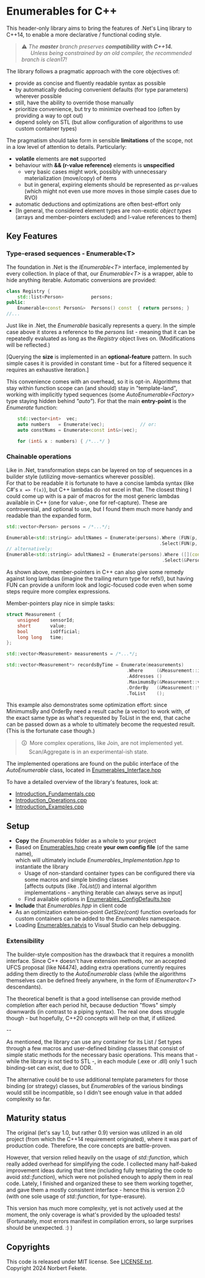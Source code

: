 # Enumerables for C++

This header-only library aims to bring the features of .Net's Linq library to C++14,
to enable a more declarative / functional coding style.

> &#9888; *The **master** branch preserves **compatibility with C++14.**<br/>
> &emsp;&ensp;&thinsp;Unless being constrained by an old compiler, the recommended branch is clean17!*


The library follows a pragmatic approach with the core objectives of:
 * provide as concise and fluently readable syntax as possible
 * by automatically deducing convenient defaults (for type parameters) wherever possible
 * still, have the ability to override those manually
 * prioritize convenience, but try to minimize overhead too (often by providing a way to opt out)
 * depend solely on STL (but allow configuration of algorithms to use custom container types)

The pragmatism should take form in sensible **limitations** of the scope, not in a low level of attention to details.
Particularly:
 * **volatile** elements are **not** supported
 * behaviour with **&& (r-value reference)** elements is **unspecified**
	* very basic cases might work, possibly with unnecessary materialization (move/copy) of items
	* but in general, expiring elements should be represented as pr-values<br/>(which might not even use more moves in those simple cases due to RVO)
 * automatic deductions and optimizations are often best-effort only
 * [In general, the considered element types are non-exotic *object types* (arrays and member-pointers excluded) and l-value references to them]



## Key Features

### Type-erased sequences - Enumerable\<T\>

The foundation in .Net is the *IEnumerable\<T\>* interface, implemented by every collection. In place of that,
our *Enumerable\<T\>* is a wrapper, able to hide anything iterable. Automatic conversions are provided:

```cpp
class Registry {
	std::list<Person>          persons;
public:
	Enumerable<const Person&>  Persons() const  { return persons; }
//...
```

Just like in .Net, the *Enumerable* basically represents a query. In the simple case above it stores a reference
to the *persons* list - meaning that it can be repeatedly evaluated as long as the *Registry* object lives on.
(Modifications will be reflected.)

[Querying the **size** is implemented in an **optional-feature** pattern. In such simple cases it is provided in
constant time - but for a filtered sequence it requires an exhaustive iteration.]

This convenience comes with an overhead, so it is opt-in. Algorithms that stay within function scope can (and should)
stay in "template-land", working with implicitly typed sequences (some *AutoEnumerable\<Factory\>* type staying hidden behind *"auto"*).
For that the main **entry-point** is the *Enumerate* function:
```cpp
	std::vector<int>  vec;
	auto numbers   = Enumerate(vec);             // or:
	auto constNums = Enumerate<const int&>(vec);

	for (int& x : numbers) { /*...*/ }
```


### Chainable operations

Like in .Net, transformation steps can be layered on top of sequences in a builder style (utilizing move-semantics wherever possible).<br/>
For that to be readable it is fortunate to have a concise lambda syntax (like C#'s `x => f(x)`), but C++ lambdas do not excel in that.
The closest thing I could come up with is a pair of macros for the most generic lambdas available in C++ (one for value-, one for ref-capture).
These are controversial, and optional to use, but I found them much more handy and readable than the expanded form.
```cpp
std::vector<Person> persons = /*...*/;

Enumerable<std::string&> adultNames = Enumerate(persons).Where (FUN(p,  p.GetAge() >= 18))
                                                        .Select(FUN(p,  p.GetName()));
// alternatively:
Enumerable<std::string&> adultNames2 = Enumerate(persons).Where ([](const Person& p) { return p.GetAge() >= 18; })
                                                         .Select(&Person::GetName);
```

As shown above, member-pointers in C++ can also give some remedy against long lambdas (imagine the trailing return type for refs!), but
having FUN can provide a uniform look and logic-focused code even when some steps require more complex expressions.

Member-pointers play nice in simple tasks:
```cpp
struct Measurement {
	unsigned    sensorId;
	short       value;
	bool        isOfficial;
	long long   time;
};

std::vector<Measurement> measurements = /*...*/;

std::vector<Measurement*> recordsByTime = Enumerate(measurements)
                                            .Where     (&Measurement::isOfficial)
                                            .Addresses ()
                                            .MaximumsBy(&Measurement::value)
                                            .OrderBy   (&Measurement::time)
                                            .ToList    ();
```
This example also demonstrates some optimization effort: since MinimumsBy and OrderBy need a result cache (a vector) to work with,
of the exact same type as what's requested by ToList in the end, that cache can be passed down as a whole to ultimately become the
requested result. (This is the fortunate case though.)
 
> &#128712;&ensp;More complex operations, like Join, are not implemented yet.<br/>
> &emsp;&thinsp;&thinsp;Scan/Aggregate is in an experimental-ish state.

The implemented operations are found on the public interface of the *AutoEnumerable* class, located in [Enumerables_Interface.hpp](/Enumerables/Enumerables_Interface.hpp)

To have a detailed overview of the library's features, look at:
 * [Introduction_Fundamentals.cpp](/Tests/Introduction_Fundamentals.cpp)
 * [Introduction_Operations.cpp](/Tests/Introduction_Operations.cpp)
 * [Introduction_Examples.cpp](/Tests/Introduction_Examples.cpp)


## Setup

* **Copy** the *Enumerables* folder as a whole to your project
* Based on [Enumerables.hpp](/Tests/Enumerables.hpp) create **your own config file** (of the same name),<br/>
  which will ultimately include *Enumerables_Implementation.hpp* to instantiate the library
	* Usage of non-standard container types can be configured there via some macros and simple binding classes<br/>
      [affects outputs (like *.ToList()*) and internal algorithm implementations - anything iterable can always serve as input]
	* Find available options in [Enumerables_ConfigDefaults.hpp](/Enumerables/Enumerables_ConfigDefaults.hpp)
* **Include** that *Enumerables.hpp* in client code
* As an optimization extension-point *GetSize(cont)* function overloads for custom containers can be added to the *Enumerables* namespace.
* Loading [Enumerables.natvis](/Enumerables/Enumerables.natvis) to Visual Studio can help debugging.

### Extensibility

The builder-style composition has the drawback that it requires a monolith interface. Since C++ doesn't have extension methods, nor an accepted UFCS proposal
(like N4474), adding extra operations currently requires adding them directly to the *AutoEnumerable* class (while the algorithms themselves can be defined
freely anywhere, in the form of *IEnumerator\<T\>* descendants).

The theoretical benefit is that a good intellisense can provide method completion after each period hit, because deduction "flows" simply downwards
(in contrast to a piping syntax). The real one does struggle though - but hopefully, C++20 concepts will help on that, if utilized.

--

As mentioned, the library can use any container for its List / Set types through a few macros and user-defined binding classes that consist of simple static methods for the necessary basic operations.
This means that - while the library is not tied to STL -, in each module (.exe or .dll) only 1 such binding-set can exist, due to ODR.<br/>

The alternative could be to use additional template parameters for those binding (or strategy) classes, but *Enumerable*s of the various bindings would still be incompatible, so I didn't see enough value in that added complexity so far.


## Maturity status

The original (let's say 1.0, but rather 0.9) version was utilized in an old project (from which the C++14 requirement originated), where it was part of production code. Therefore, the core concepts are battle-proven.

However, that version relied heavily on the usage of *std\:\:function*, which really added overhead for simplifying the code. I collected many half-baked improvement ideas during that time (including fully templating the code to avoid *std\:\:function*), which were not polished enough to apply them in real code.
Lately, I finished and organized these to see them working together, and gave them a mostly consistent interface - hence this is version 2.0 (with one sole usage of *std\:\:function*, for type-erasure).

This version has much more complexity, yet is not actively used at the moment, the only coverage is what's provided by the uploaded tests!<br/>
(Fortunately, most errors manifest in compilation errors, so large surprises should be unexpected. \:\) )


## Copyrights

This code is released under MIT license. See [LICENSE.txt](LICENSE.txt).  
Copyright 2024 Norbert Fekete.
